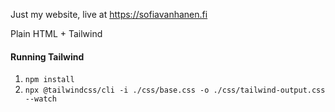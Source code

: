 Just my website, live at https://sofiavanhanen.fi

Plain HTML + Tailwind

#### Running Tailwind
1. `npm install`
2. `npx @tailwindcss/cli -i ./css/base.css -o ./css/tailwind-output.css --watch`
